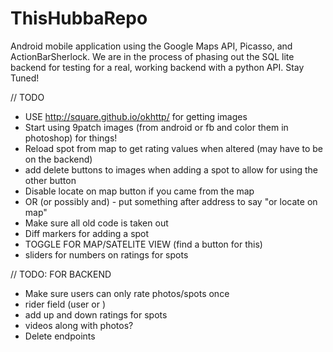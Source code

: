 ThisHubbaRepo
=============

Android mobile application using the Google Maps API, Picasso, and ActionBarSherlock. We are in the process of phasing out the SQL lite backend for testing for a real, working backend with a python API. Stay Tuned!

// TODO
- USE http://square.github.io/okhttp/ for getting images
- Start using 9patch images (from android or fb and color them in photoshop) for things!
- Reload spot from map to get rating values when altered (may have to be on the backend)
- add delete buttons to images when adding a spot to allow for using the other button
- Disable locate on map button if you came from the map
- OR (or possibly and) - put something after address to say "or locate on map"
- Make sure all old code is taken out
- Diff markers for adding a spot
- TOGGLE FOR MAP/SATELITE VIEW (find a button for this)
- sliders for numbers on ratings for spots

// TODO: FOR BACKEND
- Make sure users can only rate photos/spots once
- rider field (user or )
- add up and down ratings for spots
- videos along with photos?
- Delete endpoints